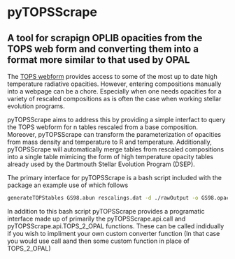 <h1> pyTOPSScrape </h1>
<h2> A tool for scrapign OPLIB opacities from the TOPS web form and converting
them into a format more similar to that used by OPAL </h2>

The <a href="https://aphysics2.lanl.gov/apps/">TOPS webform</a> provides access
to some of the most up to date high temperature radiative opacities. However,
entering compositions manually into a webpage can be a chore. Especially when
one needs opacities for a variety of rescaled compositions as is often the case
when working stellar evolution programs.

pyTOPSScrape aims to address this by providing a simple interfact to query the
TOPS webform for n tables rescaled from a base composition. Moreover,
pyTOPSScrape can transform the parameterization of opacities from mass density
and temperature to R and temperature. Additionally, pyTOPSScrape will automatically
merge tables from rescaled compositions into a single table mimicing the form
of high temperature opacity tables already used by the Dartmouth Stellar
Evolution Program (DSEP).

The primary interface for pyTOPSScrape is a bash script included with the package
an example use of which follows

```bash
generateTOPStables GS98.abun rescalings.dat -d ./rawOutput -o GS98.opac -j 20
```

In addition to this bash script pyTOPSScrape provides a programatic interface
made up of primarily the pyTOPSScrape.api.call and pyTOPSScrape.api.TOPS_2_OPAL
functions. These can be called indidually if you wish to impliment your own
custom converter function (In that case you would use call aand then some
custom function in place of TOPS_2_OPAL)


